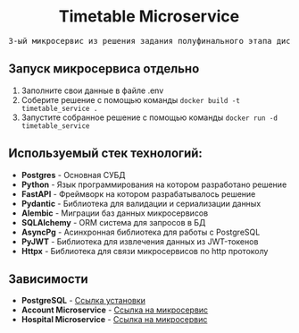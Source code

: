 <h1 align="center">Timetable Microservice</h1>
<pre align="center">3-ый микросервис из решения задания полуфинального этапа дисциплины «Backend-разработка: Web API»</pre>


## Запуск микросервиса отдельно
1. Заполните свои данные в файле .env
2. Соберите решение с помощью команды ```docker build -t timetable_service .```
3. Запустите собранное решение с помощью команды ```docker run -d timetable_service```

## Используемый стек технологий:
* __Postgres__ - Основная СУБД
* __Python__ - Язык программирования на котором разработано решение
* __FastAPI__ - Фреймворк на котором разрабатывалось решение
* __Pydantic__ - Библиотека для валидации и сериализации данных
* __Alembic__ - Миграции баз данных микросервисов
* __SQLAlchemy__ - ORM система для запросов в БД
* __AsyncPg__ - Асинхронная библиотека для работы с PostgreSQL
* __PyJWT__ - Библиотека для извлечения данных из JWT-токенов
* __Httpx__ - Библиотека для связи микросервисов по http протоколу

## Зависимости
* __PostgreSQL__ - [Ссылка установки](https://www.postgresql.org/download/)
* __Account Microservice__ - [Ссылка на микросервис](../auth/)
* __Hospital Microservice__ - [Ссылка на микросервис](../hospitals/)

